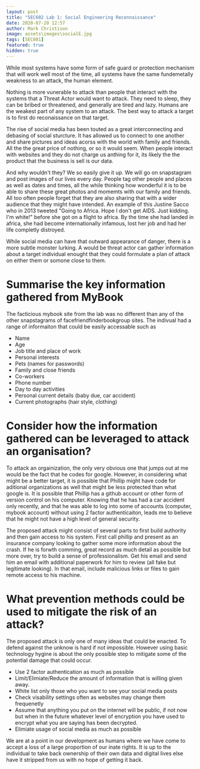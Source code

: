 ```yaml
---
layout: post
title: "SEC602 Lab 1: Social Engineering Reconnaissance"
date: 2020-07-20 12:57
author: Mark Christison
image: assets\images\socialE.jpg
tags: [SEC601]
featured: true
hidden: true
---
```


While most systems have some form of safe guard or protection mechanism that will work well most of the time, all systems have the same fundemetally weakness to an attack, the human element.

Nothing is more vunerable to attack than people that interact with the systems that a Threat Actor would want to attack. They need to sleep, they can be bribed or threatened, and generally are tired and lazy. Humans are the weakest part of any system to an attack. The best way to attack a target is to first do reconaissance on that target. 

The rise of social media has been touted as a great interconnecting and debasing of social sturcture. It has allowed us to connect to one another and share pictures and ideas acorss with the world with family and friends. All the the great price of nothing, or so it would seem. When people interact with websites and they do not charge us anthing for it, its likely the the product that the business is sell is our data.

And why wouldn't they? We so easily give it up. We will go on snapstagram and post images of our lives every day. People tag other people and places as well as dates and times, all the while thinking how wonderful it is to be able to share these great photos and momemts with our family and friends. All too often people forget that they are also sharing that with a wider audience that they might have intended. An example of this Justine Sacco who in 2013 tweeted "Going to Africa. Hope I don't get AIDS. Just kidding. I'm white!" before she got on a flight to africa. By the time she had landed in africa, she had become internationally infamous, lost her job and had her life completly distroyed. 

While social media can have that outward appearance of danger, there is a more subtle monster lurking. A would be threat actor can gather information about a target individual enought that they could formulate a plan of attack on either them or somone close to them.

# Summarise the key information gathered from MyBook

The facticious mybook site from the lab was no different than any of the other snapstagrams of facefriendfinderbookgroup sites. The indivual had a range of informaiton that could be easily accessable such as 

* Name
* Age
* Job title and place of work
* Personal interests
* Pets (names for passwords)
* Family and close friends
* Co-workers
* Phone number
* Day to day activities
* Personal current details (baby due, car accident)
* Current photographs (hair style, clothing)

# Consider how the information gathered can be leveraged to attack an organisation?

To attack an orgainization, the only very obvious one that jumps out at me would be the fact that he codes for google. However, in considering what might be a better target, it is possible that Phillip might have code for aditional organizations as well that might be less protected than what google is. It is possible that Phillip has a github account or other form of version control on his computer. Knowing that he has had a car accident only recently, and that he was able to log into some of accounts (computer, mybook account) without using 2 factor authenticaiton, leads me to believe that he might not have a high level of general security.

The proposed attack might consist of several parts to first build authority and then gain access to his system. First call phillip and present as an insurance company looking to gather some more information about the crash. If he is forwth comming, great record as much detail as possible but more over, try to build a sense of professionalism. Get his email and send him an email with additional paperwork for him to review (all fake but legitimate looking). In that email, include malicious links or files to gain remote access to his machine. 

# What prevention methods could be used to mitigate the risk of an attack?

The proposed attack is only one of many ideas that could be enacted. To defend against the unknow is hard if not impossible. However using basic technology hygine is about the only possible step to mitigate some of the potential damage that could occur.

* Use 2 factor authentication as much as possible
* Limit/Elimiate/Reduce the amount of information that is willing given away.
* White list only those who you want to see your social media posts
* Check visability settings often as websites may change them frequenetly
* Assume that anything you put on the internet will be public, if not now but when in the future whatever level of encryption you have used to encrypt what you are saying has been decrypted.
* Elimiate usage of social media as much as possible

We are at a point in our development as humans where we have come to accept a loss of a large proportion of our inate rights. It is up to the individual to take back ownership of their own data and digital lives else have it stripped from us with no hope of getting it back.